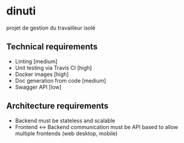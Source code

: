 # dinuti
projet de gestion du travailleur isolé

## Technical requirements

* Linting [medium]
* Unit testing via Travis CI [high]
* Docker images [high]
* Doc generation from code [medium]
* Swagger API [low]

## Architecture requirements

* Backend must be stateless and scalable
* Frontend <-> Backend communication must be API based to allow multiple frontends (web desktop, mobile)
